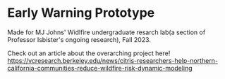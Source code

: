 # Early Warning Prototype
Made for MJ Johns' Widlfire undergraduate resarch lab(a section of Professor Isbister's ongoing research), Fall 2023. 

Check out an article about the overarching project here!
https://vcresearch.berkeley.edu/news/citris-researchers-help-northern-california-communities-reduce-wildfire-risk-dynamic-modeling
